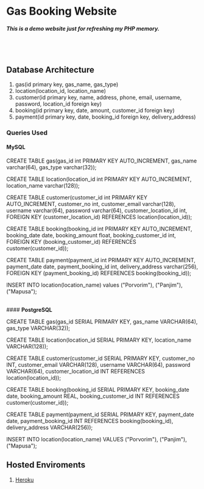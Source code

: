 # Gas Booking Website

##### <b>This is a demo website just for refreshing my PHP memory.</b> 
<br><br>
## <b>Database Architecture</b>

1. gas(id primary key, gas_name, gas_type)
2. location(location_id, location_name)
3. customer(id primary key, name, address, phone, email, username, password, location_id foreign key)
4. booking(id primary key, date, amount, customer_id foreign key)
5. payment(id primary key, date, booking_id foreign key, delivery_address)
<!-- 6. delivery(id primary key, ) -->


### <b>Queries Used</b>

#### <b>MySQL</b>

CREATE TABLE gas(gas_id int PRIMARY KEY AUTO_INCREMENT, gas_name varchar(64), gas_type varchar(32));

CREATE TABLE location(location_id int PRIMARY KEY AUTO_INCREMENT, location_name varchar(128));

CREATE TABLE customer(customer_id int PRIMARY KEY AUTO_INCREMENT, customer_no int, customer_email varchar(128), username varchar(64), password varchar(64), customer_location_id int, FOREIGN KEY (customer_location_id) REFERENCES location(location_id));

CREATE TABLE booking(booking_id int PRIMARY KEY AUTO_INCREMENT, booking_date date, booking_amount float, booking_customer_id int, FOREIGN KEY (booking_customer_id) REFERENCES customer(customer_id));

CREATE TABLE payment(payment_id int PRIMARY KEY AUTO_INCREMENT, payment_date date, payment_booking_id int, delivery_address varchar(256), FOREIGN KEY (payment_booking_id) REFERENCES booking(booking_id));

INSERT INTO location(location_name) values ("Porvorim"), ("Panjim"), ("Mapusa");


<br>
#### <b>PostgreSQL</b>

CREATE TABLE gas(gas_id SERIAL PRIMARY KEY, gas_name VARCHAR(64), gas_type VARCHAR(32));

CREATE TABLE location(location_id SERIAL PRIMARY KEY, location_name VARCHAR(128));

CREATE TABLE customer(customer_id SERIAL PRIMARY KEY, customer_no INT, customer_email VARCHAR(128), username VARCHAR(64), password VARCHAR(64), customer_location_id INT REFERENCES location(location_id));

CREATE TABLE booking(booking_id SERIAL PRIMARY KEY, booking_date date, booking_amount REAL, booking_customer_id INT REFERENCES customer(customer_id));

CREATE TABLE payment(payment_id SERIAL PRIMARY KEY, payment_date date, payment_booking_id INT REFERENCES booking(booking_id), delivery_address VARCHAR(256));

INSERT INTO location(location_name) VALUES ("Porvorim"), ("Panjim"), ("Mapusa");

## <b>Hosted Enviroments</b>

1. [Heroku](https://_.herokuapp.com)
<!-- 2. [Hostinger](https://_.com) -->